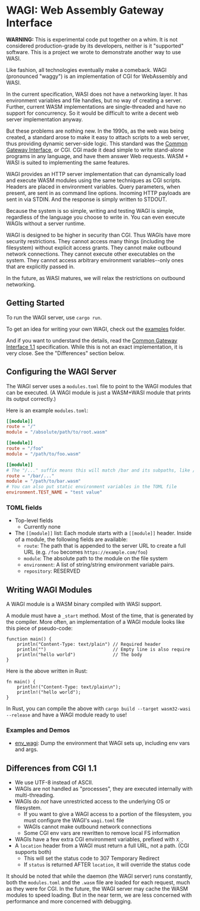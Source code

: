 # WAGI: Web Assembly Gateway Interface

**WARNING:** This is experimental code put together on a whim.
It is not considered production-grade by its developers, neither is it "supported" software.
This is a project we wrote to demonstrate another way to use WASI.

Like fashion, all technologies eventually make a comeback.
WAGI (pronounced "waggy") is an implementation of CGI for WebAssembly and WASI.

In the current specification, WASI does not have a networking layer.
It has environment variables and file handles, but no way of creating a server.
Further, current WASM implementations are single-threaded and have no support for concurrency.
So it would be difficult to write a decent web server implementation anyway.

But these problems are nothing new.
In the 1990s, as the web was being created, a standard arose to make it easy to attach scripts to a web server, thus providing dynamic server-side logic.
This standard was the [Common Gateway Interface](https://tools.ietf.org/html/rfc3875), or CGI.
CGI made it dead simple to write stand-alone programs in any language, and have them answer Web requests.
WASM + WASI is suited to implementing the same features.

WAGI provides an HTTP server implementation that can dynamically load and execute WASM modules using the same techniques as CGI scripts.
Headers are placed in environment variables.
Query parameters, when present, are sent in as command line options.
Incoming HTTP payloads are sent in via STDIN.
And the response is simply written to STDOUT.

Because the system is so simple, writing and testing WAGI is simple, regardless of the language you choose to write in.
You can even execute WAGIs without a server runtime.

WAGI is designed to be higher in security than CGI.
Thus WAGIs have more security restrictions.
They cannot access many things (including the filesystem) without explicit access grants.
They cannot make outbound network connections.
They cannot execute other executables on the system.
They cannot access arbitrary environment variables--only ones that are explicitly passed in.

In the future, as WASI matures, we will relax the restrictions on outbound networking.

## Getting Started

To run the WAGI server, use `cargo run`.

To get an idea for writing your own WAGI, check out the [examples](examples/) folder.

And if you want to understand the details, read the [Common Gateway Interface 1.1](https://tools.ietf.org/html/rfc3875) specification.
While this is not an exact implementation, it is very close.
See the "Differences" section below.

## Configuring the WAGI Server

The WAGI server uses a `modules.toml` file to point to the WAGI modules that can be executed.
(A WAGI module is just a WASM+WASI module that prints its output correctly.)

Here is an example `modules.toml`:

```toml
[[module]]
route = "/"
module = "/absolute/path/to/root.wasm"

[[module]]
route = "/foo"
module = "/path/to/foo.wasm"

[[module]]
# The "/..." suffix means this will match /bar and its subpaths, like /bar/a/b/c
route = "/bar/..."
module = "/path/to/bar.wasm"
# You can also put static environment variables in the TOML file
environment.TEST_NAME = "test value" 
```
### TOML fields

- Top-level fields
  - Currently none
- The `[[module]]` list: Each module starts with a `[[module]]` header. Inside of a module, the following fields are available:
  - `route`: The path that is appended to the server URL to create a full URL (e.g. `/foo` becomes `https://example.com/foo`)
  - `module`: The absolute path to the module on the file system
  - `environment`: A list of string/string environment variable pairs.
  - `repository`: RESERVED

## Writing WAGI Modules

A WAGI module is a WASM binary compiled with WASI support.

A module must have a `_start` method. Most of the time, that is generated by the compiler.
More often, an implementation of a WAGI module looks like this piece of pseudo-code:

```
function main() {
    println("Content-Type: text/plain") // Required header
    println("")                         // Empty line is also require
    println("hello world")              // The body
}
```

Here is the above written in Rust:

```
fn main() {
    println!("Content-Type: text/plain\n");
    println!("hello world");
}
```

In Rust, you can compile the above with `cargo build --target wasm32-wasi --release` and have a WAGI module ready to use! 

### Examples and Demos

- [env_wagi](https://github.com/deislabs/env_wagi): Dump the environment that WAGI sets up, including env vars and args.

## Differences from CGI 1.1

- We use UTF-8 instead of ASCII.
- WAGIs are not handled as "processes", they are executed internally with multi-threading.
- WAGIs do _not_ have unrestricted access to the underlying OS or filesystem.
    * If you want to give a WAGI access to a portion of the filesystem, you must configure the WAGI's `wagi.toml` file
    * WAGIs cannot make outbound network connections
    * Some CGI env vars are rewritten to remove local FS information
- WAGIs have a few extra CGI environment variables, prefixed with `X_`.
- A `location` header from a WAGI must return a full URL, not a path. (CGI supports both)
    * This will set the status code to 307 Temporary Redirect
    * If `status` is returned AFTER `location`, it will override the status code

It should be noted that while the daemon (the WAGI server) runs constantly, both the `modules.toml` and the `.wasm` file are loaded for each request, much as they were for CGI.
In the future, the WAGI server may cache the WASM modules to speed loading.
But in the near term, we are less concerned with performance and more concerned with debugging.